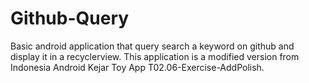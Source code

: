 # Github-Query
Basic android application that query search a keyword on github and display it in a recyclerview.
This application is a modified version from Indonesia Android Kejar Toy App T02.06-Exercise-AddPolish.
